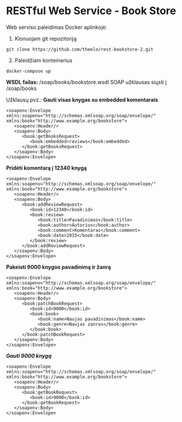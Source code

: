 # RESTful Web Service - Book Store

Web serviso paleidimas Docker aplinkoje:
1. Klonuojam git repozitoriją
```
git clone https://github.com/theelo/rest-bookstore-2.git
```
2. Paleidžiam konteinerius
```
docker-compose up
```

**WSDL failas:** /soap/books/bookstore.wsdl
SOAP užklausas siųsti į /soap/books

Užklausų pvz.:
**Gauti visas knygas su embedded komentarais**
```
<soapenv:Envelope xmlns:soapenv="http://schemas.xmlsoap.org/soap/envelope/" xmlns:book="http://www.example.org/bookstore">
   <soapenv:Header/>
   <soapenv:Body>
      <book:getBooksRequest>
         <book:embedded>reviews</book:embedded>
      </book:getBooksRequest>
   </soapenv:Body>
</soapenv:Envelope>
```
**Pridėti komentarą į 12340 knygą**
```
<soapenv:Envelope xmlns:soapenv="http://schemas.xmlsoap.org/soap/envelope/" xmlns:book="http://www.example.org/bookstore">
   <soapenv:Header/>
   <soapenv:Body>
      <book:addReviewRequest>
         <book:id>12340</book:id>
         <book:review>
            <book:title>Pavadinimas</book:title>
            <book:author>Autorius</book:author>
            <book:comment>Komentaras</book:comment>
            <book:date>2015</book:date>
         </book:review>
      </book:addReviewRequest>
   </soapenv:Body>
</soapenv:Envelope>
```
**Pakeisti 9000 knygos pavadinimą ir žanrą**
```
<soapenv:Envelope xmlns:soapenv="http://schemas.xmlsoap.org/soap/envelope/" xmlns:book="http://www.example.org/bookstore">
   <soapenv:Header/>
   <soapenv:Body>
      <book:patchBookRequest>
         <book:id>9000</book:id>
         <book:book>
            <book:name>Naujas pavadinimas</book:name>
            <book:genre>Naujas zanras</book:genre>
         </book:book>
      </book:patchBookRequest>
   </soapenv:Body>
</soapenv:Envelope>
```
***Gauti 9000 knygą***
```
<soapenv:Envelope xmlns:soapenv="http://schemas.xmlsoap.org/soap/envelope/" xmlns:book="http://www.example.org/bookstore">
   <soapenv:Header/>
   <soapenv:Body>
      <book:getBookRequest>
         <book:id>9000</book:id>
      </book:getBookRequest>
   </soapenv:Body>
</soapenv:Envelope>
```
